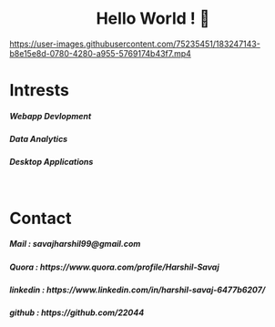 ###                                               <h1 align ="center"> Hello World ! 👋 </h1>

https://user-images.githubusercontent.com/75235451/183247143-b8e15e8d-0780-4280-a955-5769174b43f7.mp4

<h1 style="bold">Intrests</h2>
<h5 >Webapp Devlopment <br></h5>
<h5 >Data Analytics    <br>
<h5 >Desktop Applications <br>
<br><br>

<h1 >Contact</h2>
<h5>Mail             : savajharshil99@gmail.com </br></h5>
<h5>Quora            : https://www.quora.com/profile/Harshil-Savaj</br></h5>
<h5>linkedin         : https://www.linkedin.com/in/harshil-savaj-6477b6207/<br></h5>
<h5>github           : https://github.com/22044</h5>






